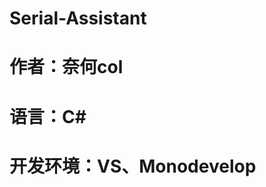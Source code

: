 Serial-Assistant
================
作者：奈何col
================
语言：C#
================
开发环境：VS、Monodevelop
================